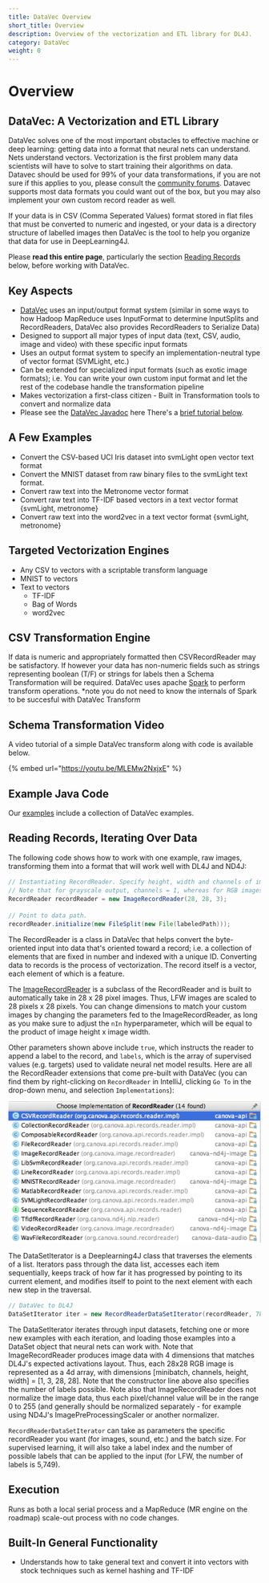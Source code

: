 ```yaml
---
title: DataVec Overview
short_title: Overview
description: Overview of the vectorization and ETL library for DL4J.
category: DataVec
weight: 0
---
```


# Overview

## DataVec: A Vectorization and ETL Library

DataVec solves one of the most important obstacles to effective machine or deep learning: getting data into a format that neural nets can understand. Nets understand vectors. Vectorization is the first problem many data scientists will have to solve to start training their algorithms on data. Datavec should be used for 99% of your data transformations, if you are not sure if this applies to you, please consult the [community forums](https://community.konduit.ai/c/datavec/). Datavec supports most data formats you could want out of the box, but you may also implement your own custom record reader as well.

If your data is in CSV \(Comma Seperated Values\) format stored in flat files that must be converted to numeric and ingested, or your data is a directory structure of labelled images then DataVec is the tool to help you organize that data for use in DeepLearning4J.

Please **read this entire page**, particularly the section [Reading Records](overview.md#record) below, before working with DataVec.

## Key Aspects 

* [DataVec](https://github.com/eclipse/deeplearning4j/tree/master/datavec) uses an input/output format system \(similar in some ways to how Hadoop MapReduce uses InputFormat to determine InputSplits and RecordReaders, DataVec also provides RecordReaders to Serialize Data\)
* Designed to support all major types of input data \(text, CSV, audio, image and video\) with these specific input formats
* Uses an output format system to specify an implementation-neutral type of vector format \(SVMLight, etc.\)
* Can be extended for specialized input formats \(such as exotic image formats\); i.e. You can write your own custom input format and let the rest of the codebase handle the transformation pipeline
* Makes vectorization a first-class citizen - Built in Transformation tools to convert and normalize data 
* Please see the [DataVec Javadoc](https://javadoc.io/doc/org.datavec/datavec-api/1.0.0-beta7/index.html) here There's a [brief tutorial below](overview.md#tutorial). 

## A Few Examples 

* Convert the CSV-based UCI Iris dataset into svmLight open vector text format
* Convert the MNIST dataset from raw binary files to the svmLight text format.
* Convert raw text into the Metronome vector format
* Convert raw text into TF-IDF based vectors in a text vector format {svmLight, metronome}
* Convert raw text into the word2vec in a text vector format {svmLight, metronome} 

## Targeted Vectorization Engines 

* Any CSV to vectors with a scriptable transform language 
* MNIST to vectors
* Text to vectors
  * TF-IDF
  * Bag of Words
  * word2vec 

## CSV Transformation Engine 

If data is numeric and appropriately formatted then CSVRecordReader may be satisfactory. If however your data has non-numeric fields such as strings representing boolean \(T/F\) or strings for labels then a Schema Transformation will be required. DataVec uses apache [Spark](http://spark.apache.org/) to perform transform operations. \*note you do not need to know the internals of Spark to be succesful with DataVec Transform 

## Schema Transformation Video 

A video tutorial of a simple DataVec transform along with code is available below.

{% embed url="https://youtu.be/MLEMw2NxjxE" %}

## Example Java Code

Our [examples](https://github.com/eclipse/deeplearning4j-examples) include a collection of DataVec examples.

## Reading Records, Iterating Over Data

The following code shows how to work with one example, raw images, transforming them into a format that will work well with DL4J and ND4J:

```java
// Instantiating RecordReader. Specify height, width and channels of images.
// Note that for grayscale output, channels = 1, whereas for RGB images, channels = 3
RecordReader recordReader = new ImageRecordReader(28, 28, 3);

// Point to data path. 
recordReader.initialize(new FileSplit(new File(labeledPath)));
```

The RecordReader is a class in DataVec that helps convert the byte-oriented input into data that's oriented toward a record; i.e. a collection of elements that are fixed in number and indexed with a unique ID. Converting data to records is the process of vectorization. The record itself is a vector, each element of which is a feature.

The [ImageRecordReader](https://github.com/eclipse/deeplearning4j/blob/master/datavec/datavec-data/datavec-data-image/src/main/java/org/datavec/image/recordreader/ImageRecordReader.java) is a subclass of the RecordReader and is built to automatically take in 28 x 28 pixel images. Thus, LFW images are scaled to 28 pixels x 28 pixels. You can change dimensions to match your custom images by changing the parameters fed to the ImageRecordReader, as long as you make sure to adjust the `nIn` hyperparameter, which will be equal to the product of image height x image width.

Other parameters shown above include `true`, which instructs the reader to append a label to the record, and `labels`, which is the array of supervised values \(e.g. targets\) used to validate neural net model results. Here are all the RecordReader extensions that come pre-built with DataVec \(you can find them by right-clicking on `RecordReader` in IntelliJ, clicking `Go To` in the drop-down menu, and selection `Implementations`\):

![](../.gitbook/assets/recordreader_extensions%20%281%29.png)

The DataSetIterator is a Deeplearning4J class that traverses the elements of a list. Iterators pass through the data list, accesses each item sequentially, keeps track of how far it has progressed by pointing to its current element, and modifies itself to point to the next element with each new step in the traversal.

```java
// DataVec to DL4J
DataSetIterator iter = new RecordReaderDataSetIterator(recordReader, 784, labels.size());
```

The DataSetIterator iterates through input datasets, fetching one or more new examples with each iteration, and loading those examples into a DataSet object that neural nets can work with. Note that ImageRecordReader produces image data with 4 dimensions that matches DL4J's expected activations layout. Thus, each 28x28 RGB image is represented as a 4d array, with dimensions \[minibatch, channels, height, width\] = \[1, 3, 28, 28\]. Note that the constructor line above also specifies the number of labels possible. Note also that ImageRecordReader does not normalize the image data, thus each pixel/channel value will be in the range 0 to 255 \(and generally should be normalized separately - for example using ND4J's ImagePreProcessingScaler or another normalizer.

`RecordReaderDataSetIterator` can take as parameters the specific recordReader you want \(for images, sound, etc.\) and the batch size. For supervised learning, it will also take a label index and the number of possible labels that can be applied to the input \(for LFW, the number of labels is 5,749\).

## Execution

Runs as both a local serial process and a MapReduce \(MR engine on the roadmap\) scale-out process with no code changes.

## Built-In General Functionality

* Understands how to take general text and convert it into vectors with stock techniques such as kernel hashing and TF-IDF

